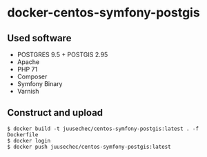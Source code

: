 # docker-centos-symfony-postgis

## Used software
- POSTGRES 9.5 + POSTGIS 2.95
- Apache
- PHP 71
- Composer
- Symfony Binary
- Varnish

## Construct and upload
```
$ docker build -t juusechec/centos-symfony-postgis:latest . -f Dockerfile
$ docker login
$ docker push juusechec/centos-symfony-postgis:latest
```
